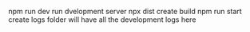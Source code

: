 npm run dev run dvelopment server
npx dist create build
npm run start create
logs folder will have all the development logs here
